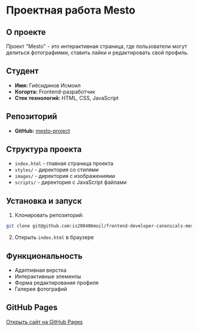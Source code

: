 # Проектная работа Mesto

## О проекте
Проект "Mesto" - это интерактивная страница, где пользователи могут делиться фотографиями, ставить лайки и редактировать свой профиль.

## Студент
- **Имя:** Гиёсидинов Исмоил
- **Когорта:** Frontend-разработчик
- **Стек технологий:** HTML, CSS, JavaScript

## Репозиторий
- **GitHub:** [mesto-project](https://github.com/is200406moil/mesto-project)

## Структура проекта
- `index.html` - главная страница проекта
- `styles/` - директория со стилями
- `images/` - директория с изображениями
- `scripts/` - директория с JavaScript файлами

## Установка и запуск
1. Клонировать репозиторий:
```bash
git clone git@github.com:is200406moil/frontend-developer-canonicals-mesto-step0-template-master.git
```
2. Открыть `index.html` в браузере

## Функциональность
- Адаптивная верстка
- Интерактивные элементы
- Форма редактирования профиля
- Галерея фотографий

## GitHub Pages
[Открыть сайт на GitHub Pages](https://is200406moil.github.io/frontend-developer-canonicals-mesto-step0-template-master/)
